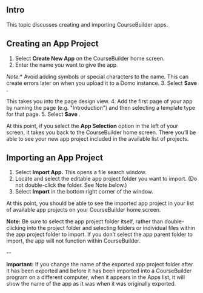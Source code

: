

Intro
-------

This topic discusses creating and importing CourseBuilder apps.


 Creating an App Project
-------------------------


1. Select
 **Create New App**
 on the CourseBuilder home screen.
2. Enter the name you want to give the app.

*Note:**
 Avoid adding symbols or special characters to the name. This can create errors later on when you upload it to a Domo instance.
3. Select
 **Save**
 .


 This takes you into the page design view.
4. Add the first page of your app by naming the page (e.g. "Introduction") and then selecting a template type for that page.
5. Select
 **Save**
 .

At this point, if you select the
 **App Selection**
 option in the left of your screen, it takes you back to the CourseBuilder home screen. There you’ll be able to see your new app project included in the available list of projects.


 Importing an App Project
--------------------------


1. Select
 **Import App.**
 This opens a file search window.
2. Locate and select the editable app project folder you want to import. (Do not double-click the folder. See Note below.)
3. Select
 **Import**
 in the bottom right corner of the window.


 At this point, you should be able to see the imported app project in your list of available app projects on your CourseBuilder home screen.


**Note:**
 Be sure to select the app project folder itself, rather than double-clicking into the project folder and selecting folders or individual files within the app project folder to import. If you don’t select the app parent folder to import, the app will not function within CourseBuilder.

--


**Important:**
 If you change the name of the exported app project folder after it has been exported and before it has been imported into a CourseBuilder program on a different computer, when it appears in the Apps list, it will show the name of the app as it was when it was originally exported.

